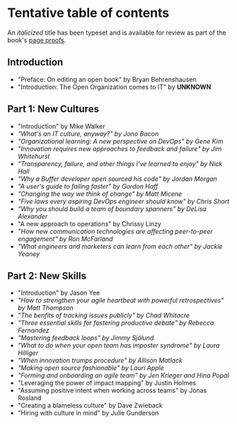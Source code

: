 # Tentative table of contents

An _italicized_ title has been typeset and is available for review as part of the book's [page proofs](https://github.com/open-organization-ambassadors/open-org-it-culture).

## Introduction

* "Preface: On editing an open book" by Bryan Behrenshausen
* "Introduction: The Open Organization comes to IT" by **UNKNOWN**

## Part 1: New Cultures

* "Introduction" by Mike Walker
* _"What's an IT culture, anyway?" by Jono Bacon_
* _"Organizational learning: A new perspective on DevOps" by Gene Kim_
* _"Innovation requires new approaches to feedback and failure" by Jim Whitehurst_
* _"Transparency, failure, and other things I've learned to enjoy" by Nick Hall_
* _"Why a Buffer developer open sourced his code" by Jordan Morgan_
* _"A user's guide to failing faster" by Gordon Haff_
* _"Changing the way we think of change" by Matt Micene_
* _"Five laws every aspiring DevOps engineer should know" by Chris Short_
* _"Why you should build a team of boundary spanners" by DeLisa Alexander_
* "A new approach to operations" by Chrissy Linzy
* _"How new communication technologies are affecting peer-to-peer engagement" by Ron McFarland_
* _"What engineers and marketers can learn from each other" by Jackie Yeaney_

## Part 2: New Skills

* "Introduction" by Jason Yee
* _"How to strengthen your agile heartbeat with powerful retrospectives" by Matt Thompson_
* _"The benfits of tracking issues publicly" by Chad Whitacre_
* _"Three essential skills for fostering productive debate" by Rebecca Fernandez_
* _"Mastering feedback loops" by Jimmy Sjölund_
* _"What to do when your open team has imposter syndrome" by Laura Hilliger_
* _"When innovation trumps procedure" by Allison Matlack_
* _"Making open source fashionable" by Lauri Apple_
* _"Forming and onboarding an agile team" by Jen Krieger and Hina Popal_
* "Leveraging the power of impact mapping" by Justin Holmes
* "Assuming positive intent when working across teams" by Jonas Rosland
* "Creating a blameless culture" by Dave Zwieback
* "Hiring with culture in mind" by Julie Gunderson
